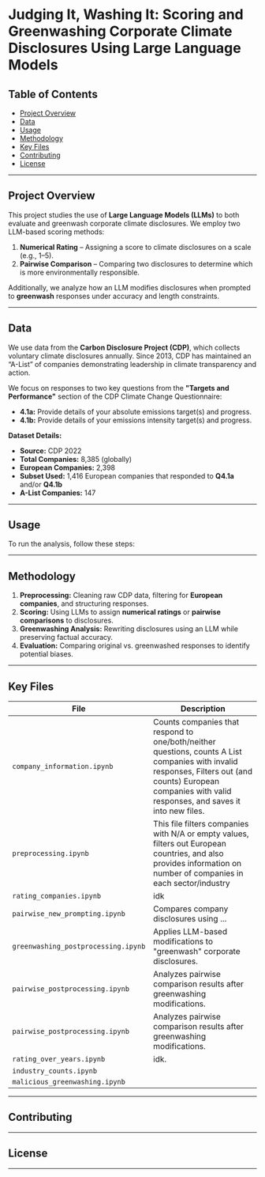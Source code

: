 # **Judging It, Washing It: Scoring and Greenwashing Corporate Climate Disclosures Using Large Language Models**

## **Table of Contents**
- [Project Overview](#project-overview)
- [Data](#data)
- [Usage](#usage)
- [Methodology](#methodology)
- [Key Files](#key-files)
- [Contributing](#contributing)
- [License](#license)

---

## **Project Overview**
This project studies the use of **Large Language Models (LLMs)** to both evaluate and greenwash corporate climate disclosures. We employ two LLM-based scoring methods:
1. **Numerical Rating** – Assigning a score to climate disclosures on a scale (e.g., 1–5).
2. **Pairwise Comparison** – Comparing two disclosures to determine which is more environmentally responsible.

Additionally, we analyze how an LLM modifies disclosures when prompted to **greenwash** responses under accuracy and length constraints.

---

## **Data**
We use data from the **Carbon Disclosure Project (CDP)**, which collects voluntary climate disclosures annually. Since 2013, CDP has maintained an “A-List” of companies demonstrating leadership in climate transparency and action.

We focus on responses to two key questions from the **"Targets and Performance"** section of the CDP Climate Change Questionnaire:
- **4.1a:** Provide details of your absolute emissions target(s) and progress.
- **4.1b:** Provide details of your emissions intensity target(s) and progress.

**Dataset Details:**
- **Source:** CDP 2022
- **Total Companies:** 8,385 (globally)
- **European Companies:** 2,398
- **Subset Used:** 1,416 European companies that responded to **Q4.1a** and/or **Q4.1b**
- **A-List Companies:** 147

---

## **Usage**
To run the analysis, follow these steps:

---

## **Methodology**
1. **Preprocessing:** Cleaning raw CDP data, filtering for **European companies**, and structuring responses.
2. **Scoring:** Using LLMs to assign **numerical ratings** or **pairwise comparisons** to disclosures.
3. **Greenwashing Analysis:** Rewriting disclosures using an LLM while preserving factual accuracy.
4. **Evaluation:** Comparing original vs. greenwashed responses to identify potential biases.

---

## **Key Files**

| File | Description |
|------|------------|
| `company_information.ipynb` | Counts companies that respond to one/both/neither questions, counts A List companies with invalid responses, Filters out (and counts) European companies with valid responses, and saves it into new files. |
| `preprocessing.ipynb` | This file filters companies with N/A or empty values, filters out European countries, and also provides information on number of companies in each sector/industry |
| `rating_companies.ipynb` | idk |
| `pairwise_new_prompting.ipynb` | Compares company disclosures using ...  |
| `greenwashing_postprocessing.ipynb` | Applies LLM-based modifications to "greenwash" corporate disclosures. |
| `pairwise_postprocessing.ipynb` | Analyzes pairwise comparison results after greenwashing modifications. |
| `pairwise_postprocessing.ipynb` | Analyzes pairwise comparison results after greenwashing modifications. |
| `rating_over_years.ipynb` | idk. |
| `industry_counts.ipynb` |  |
| `malicious_greenwashing.ipynb` |  |

---

## **Contributing**


---

## **License**


---
